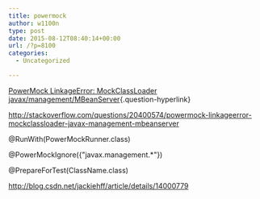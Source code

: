 ```yaml
---
title: powermock
author: w1100n
type: post
date: 2015-08-12T08:40:14+00:00
url: /?p=8100
categories:
  - Uncategorized

---
```


[PowerMock LinkageError: MockClassLoader javax/management/MBeanServer][1]{.question-hyperlink}

http://stackoverflow.com/questions/20400574/powermock-linkageerror-mockclassloader-javax-management-mbeanserver


@RunWith(PowerMockRunner.class)
  
@PowerMockIgnore({"javax.management.*"})
  
@PrepareForTest(ClassName.class)

http://blog.csdn.net/jackiehff/article/details/14000779

 [1]: http://stackoverflow.com/questions/20400574/powermock-linkageerror-mockclassloader-javax-management-mbeanserver